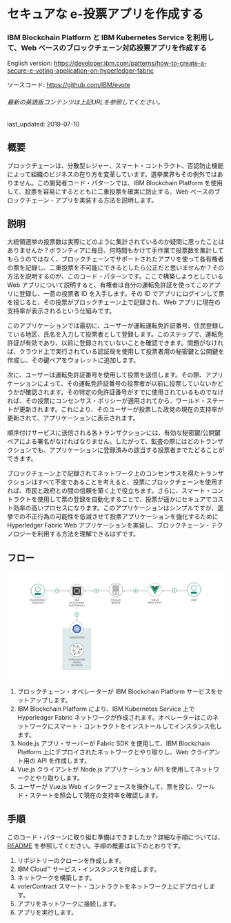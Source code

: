 # セキュアな e-投票アプリを作成する

### IBM Blockchain Platform と IBM Kubernetes Service を利用して、Web ベースのブロックチェーン対応投票アプリを作成する

English version: https://developer.ibm.com/patterns/how-to-create-a-secure-e-voting-application-on-hyperledger-fabric
  
ソースコード: https://github.com/IBM/evote

###### 最新の英語版コンテンツは上記URLを参照してください。
last_updated: 2019-07-10

 ## 概要

ブロックチェーンは、分散型レジャー、スマート・コントラクト、否認防止機能によって組織のビジネスの在り方を変革しています。選挙業界もその例外ではありません。この開発者コード・パターンでは、IBM Blockchain Platform を使用して、投票を容易にするとともに二重投票を確実に防止する、Web ベースのブロックチェーン・アプリを実装する方法を説明します。

## 説明

大統領選挙の投票数は実際にどのように集計されているのか疑問に思ったことはありませんか？ボランティアに毎日、何時間もかけて手作業で投票数を集計してもらうのではなく、ブロックチェーンでサポートされたアプリを使って各有権者の票を記録し、二重投票を不可能にできるとしたら公正だと思いませんか？その方法を説明するのが、このコード・パターンです。ここで構築しようとしている Web アプリについて説明すると、有権者は自分の運転免許証を使ってこのアプリに登録し、一意の投票者 ID を入手します。その ID でアプリにログインして票を投じると、その投票がブロックチェーン上で記録され、Web アプリに現在の支持率が表示されるという仕組みです。

このアプリケーションでは最初に、ユーザーが運転運転免許証番号、住民登録している地区、氏名を入力して投票者として登録します。このステップで、運転免許証が有効であり、以前に登録されていないことを確認できます。問題がなければ、クラウド上で実行されている認証局を使用して投票者用の秘密鍵と公開鍵を作成し、その鍵ペアをウォレットに追加します。

次に、ユーザーは運転免許証番号を使用して投票を送信します。その際、アプリケーションによって、その運転免許証番号の投票者が以前に投票していないかどうかが確認されます。その特定の免許証番号がすでに使用されているものでなければ、その投票にコンセンサス・ポリシーが適用されてから、ワールド・ステートが更新されます。これにより、そのユーザーが投票した政党の現在の支持率が更新されて、アプリケーションに表示されます。

順序付けサービスに送信される各トランザクションには、有効な秘密鍵/公開鍵ペアによる署名がなければなりません。したがって、監査の際にはどのトランザクションでも、アプリケーションに登録済みの該当する投票者までたどることができます。

ブロックチェーン上で記録されてネットワーク上のコンセンサスを得たトランザクションはすべて不変であることを考えると、投票にブロックチェーンを使用すれば、市民と政府との間の信頼を築く上で役立ちます。さらに、スマート・コントラクトを使用して票の登録を自動化することで、投票が遥かにセキュアでコスト効率の高いプロセスになります。このアプリケーションはシンプルですが、選挙での不正行為の可能性を低減させて投票アプリケーションを強化するために Hyperledger Fabric Web アプリケーションを実装し、ブロックチェーン・テクノロジーを利用する方法を理解できるはずです。

## フロー

![フロー](./images/flow.png)

1. ブロックチェーン・オペレーターが IBM Blockchain Platform サービスをセットアップします。
1. IBM Blockchain Platform により、IBM Kubernetes Service 上で Hyperledger Fabric ネットワークが作成されます。オペレーターはこのネットワークにスマート・コントラクトをインストールしてインスタンス化します。
1. Node.js アプリ・サーバーが Fabric SDK を使用して、IBM Blockchain Platform 上にデプロイされたネットワークとやり取りし、Web クライアント用の API を作成します。
1. Vue.js クライアントが Node.js アプリケーション API を使用してネットワークとやり取りします。
1. ユーザーが Vue.js Web インターフェースを操作して、票を投じ、ワールド・ステートを照会して現在の支持率を確認します。

## 手順

このコード・パターンに取り組む準備はできましたか？詳細な手順については、[README](https://github.com/IBM/evote/blob/master/README.md) を参照してください。手順の概要は以下のとおりです。

1. リポジトリーのクローンを作成します。
1. IBM Cloud&trade; サービス・インスタンスを作成します。
1. ネットワークを構築します。
1. voterContract スマート・コントラクトをネットワーク上にデプロイします。
1. アプリをネットワークに接続します。
1. アプリを実行します。
